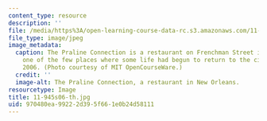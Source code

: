 ```yaml
---
content_type: resource
description: ''
file: /media/https%3A/open-learning-course-data-rc.s3.amazonaws.com/11-945-katrina-practicum-spring-2006/970480ea99222d395f661e0b24d58111_11-945s06-th.jpg
file_type: image/jpeg
image_metadata:
  caption: The Praline Connection is a restaurant on Frenchman Street in New Orleans,
    one of the few places where some life had begun to return to the city in March,
    2006. (Photo courtesy of MIT OpenCourseWare.)
  credit: ''
  image-alt: The Praline Connection, a restaurant in New Orleans.
resourcetype: Image
title: 11-945s06-th.jpg
uid: 970480ea-9922-2d39-5f66-1e0b24d58111
---
```


